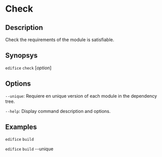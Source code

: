 # Check

## Description

Check the requirements of the module is satisfiable.

## Synopsys

`edifice` `check` [*option*]

## Options

`--unique`: Requiere en unique version of each module in the dependency tree.

`--help`: Display command description and options.

## Examples

`edifice` `build`

`edifice` `build` --unique